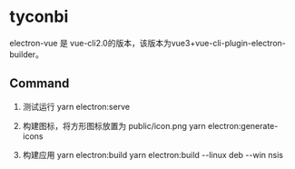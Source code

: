 # tyconbi
electron-vue 是 vue-cli2.0的版本，该版本为vue3+vue-cli-plugin-electron-builder。

## Command
1. 测试运行
    yarn electron:serve
    
2. 构建图标，将方形图标放置为 public/icon.png
    yarn electron:generate-icons
   
3. 构建应用
    yarn electron:build
    yarn electron:build --linux deb --win nsis
    


